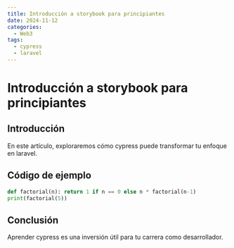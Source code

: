 ```yaml
---
title: Introducción a storybook para principiantes
date: 2024-11-12
categories:
  - Web3
tags:
  - cypress
  - laravel
---
```


# Introducción a storybook para principiantes

## Introducción

En este artículo, exploraremos cómo cypress puede transformar tu enfoque en laravel.

## Código de ejemplo

```python
def factorial(n): return 1 if n == 0 else n * factorial(n-1)
print(factorial(5))
```

## Conclusión

Aprender cypress es una inversión útil para tu carrera como desarrollador.